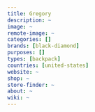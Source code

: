 ```yaml
---
title: Gregory 
description: ~
image: ~
remote-image: ~
categories: []
brands: [black-diamond]
purposes: []
types: [backpack]
countries: [united-states]
website: ~
shop: ~
store-finder: ~
about: ~
wiki: ~
---
```

